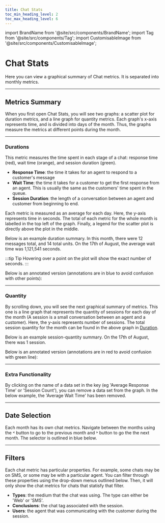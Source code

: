 ```yaml
---
title: Chat Stats
toc_min_heading_level: 2
toc_max_heading_level: 6
---
```


import BrandName from '@site/src/components/BrandName';
import Tag from '@site/src/components/Tag';
import CustomisableImage from '@site/src/components/CustomisableImage';

# Chat Stats

Here you can view a graphical summary of <BrandName/> Chat metrics. It is separated into monthly metrics.

---

## Metrics Summary

When you first open Chat Stats, you will see two graphs: a scatter plot for duration metrics, and a line graph for quantity metrics. Each graph's x-axis represents time, and is divided into days of the month. Thus, the graphs measure the metrics at different points during the month.

---

### Durations

This metric measures the time spent in each stage of a chat: response time (red), wait time (orange), and session duration (green). 

- **Response Time**: the time it takes for an agent to respond to a customer's message
- **Wait Time**: the time it takes for a customer to get the first response from an agent. This is usually the same as the customers' time spent in the queue.
- **Session Duration**: the length of a conversation between an agent and customer from beginning to end.

Each metric is measured as an average for each day. Here, the y-axis represents time in seconds. The total of each metric for the whole month is labelled in the top left of the graph. Finally, a legend for the scatter plot is directly above the plot in the middle. 

Below is an example duration summary. In this month, there were 12 messages total, and 14 total units. On the 17th of August, the average wait time was 1,121,541 seconds.

<CustomisableImage src="/img/report-stats-example.png" alt="Stats Duration Example"/>

:::tip Tip
Hovering over a point on the plot will show the exact number of seconds.
:::

Below is an annotated version (annotations are in blue to avoid confusion with other points):

<CustomisableImage src="/img/report-stats-example-annotation.png" alt="Stats Duration Example Annotation"/>



---

### Quantity

By scrolling down, you will see the next graphical summary of metrics. This one is a line graph that represents the quantity of sessions for each day of the month (A session is a small conversation between an agent and a customer). Here, the y-axis represents number of sessions. The total session quantity for the month can be found in the above graph in [Duration](#durations).

Below is an example session-quantity summary. On the 17th of August, there was 1 session.

<CustomisableImage src="/img/report-stats-quantity-example.png" alt="Stats Duration Example" width="550"/>

Below is an annotated version (annotations are in red to avoid confusion with green line):

<CustomisableImage src="/img/report-stats-quantity-example-annotation.png" alt="Stats Duration Example Annotation" width="550"/>

---

### Extra Functionality

By clicking on the name of a data set in the key (eg 'Average Response Time' or 'Session Count'), you can remove a data set from the graph. In the below example, the 'Average Wait Time' has been removed.

<CustomisableImage src="/img/report-stats-remove.png" alt="Remove Data From Graph" width="550"/>

---

## Date Selection

Each month has its own chat metrics. Navigate between the months using the <Tag colour="#FFFFFF" borderColour="#dadfe3" fontColour="#96989b">˂</Tag> button to go to the previous month and <Tag colour="#FFFFFF" borderColour="#dadfe3" fontColour="#96989b">˃</Tag> button to go the the next month. The selector is outlined in blue below.

<CustomisableImage src="/img/report-stats-date.png" alt="Metrics Date Selector"/>

---

## Filters

Each chat metric has particular properties. For example, some chats may be on SMS, or some may be with a particular agent. You can filter through these properties using the drop-down menus outlined below. Then, it will only show the chat metrics for chats that statisfy that filter.

<CustomisableImage src="/img/report-stats-filters.png" alt="Stats Filters" width="600"/>

- **Types**: the medium that the chat was using. The type can either be 'Web' or 'SMS'.
- **Conclusions**: the chat tag associated with the session.
- **Users**: the agent that was communicating with the customer during the session.



